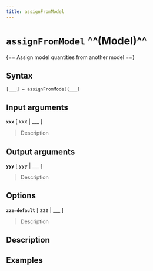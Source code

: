 ```yaml
---
title: assignFromModel
---
```


# `assignFromModel` ^^(Model)^^

{== Assign model quantities from another model ==}


## Syntax 

    [___] = assignFromModel(___)


## Input arguments 

__`xxx`__ [ xxx | ___ ]
> 
> Description
> 


## Output arguments 

__`yyy`__ [ yyy | ___ ]
> 
> Description
> 


## Options 

__`zzz=default`__ [ zzz | ___ ]
> 
> Description
> 


## Description 



## Examples

```matlab
```

